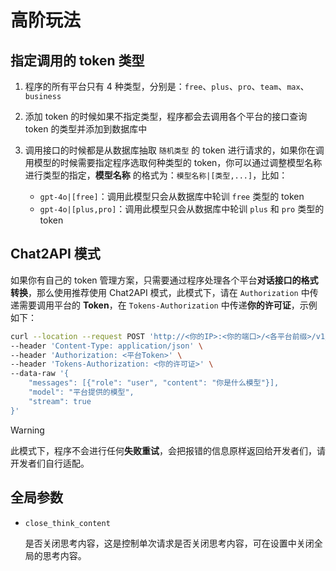 # 高阶玩法

## 指定调用的 token 类型

1. 程序的所有平台只有 4 种类型，分别是：`free`、`plus`、`pro`、`team`、`max`、`business`
2. 添加 token 的时候如果不指定类型，程序都会去调用各个平台的接口查询 token 的类型并添加到数据库中
3. 调用接口的时候都是从数据库抽取 `随机类型` 的 token 进行请求的，如果你在调用模型的时候需要指定程序选取何种类型的 token，你可以通过调整模型名称进行类型的指定，**模型名称** 的格式为：`模型名称|[类型,...]`，比如：

   - `gpt-4o|[free]`：调用此模型只会从数据库中轮训 `free` 类型的 token
   - `gpt-4o|[plus,pro]`：调用此模型只会从数据库中轮训 `plus` 和 `pro` 类型的 token

## Chat2API 模式

如果你有自己的 token 管理方案，只需要通过程序处理各个平台**对话接口的格式转换**，那么使用推荐使用 Chat2API 模式，此模式下，请在 `Authorization` 中传递需要调用平台的 **Token**，在 `Tokens-Authorization` 中传递**你的许可证**，示例如下：

```bash
curl --location --request POST 'http://<你的IP>:<你的端口>/<各平台前缀>/v1/chat/completions' \
--header 'Content-Type: application/json' \
--header 'Authorization: <平台Token>' \
--header 'Tokens-Authorization: <你的许可证>' \
--data-raw '{
    "messages": [{"role": "user", "content": "你是什么模型"}],
    "model": "平台提供的模型",
    "stream": true
}'
```

> [!WARNING]
> 此模式下，程序不会进行任何**失败重试**，会把报错的信息原样返回给开发者们，请开发者们自行适配。

## 全局参数

- `close_think_content`

  是否关闭思考内容，这是控制单次请求是否关闭思考内容，可在设置中关闭全局的思考内容。
